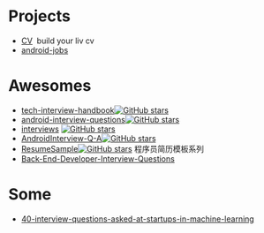 

# Projects

- [CV](https://github.com/raphink/CV)  build your liv cv
- [android-jobs](https://github.com/android-cn/android-jobs)

# Awesomes
- [tech-interview-handbook](https://github.com/yangshun/tech-interview-handbook)[![GitHub stars](https://img.shields.io/github/stars/yangshun/tech-interview-handbook.svg?style=social&label=Star)](https://github.com/yangshun/tech-interview-handbook)
- [android-interview-questions](https://github.com/MindorksOpenSource/android-interview-questions)[![GitHub stars](https://img.shields.io/github/stars/MindorksOpenSource/android-interview-questions.svg?style=social&label=Star)](https://github.com/MindorksOpenSource/android-interview-questions)
- [interviews](https://github.com/kdn251/interviews) [![GitHub stars](https://img.shields.io/github/stars/kdn251/interviews.svg?style=social&label=Star)](https://github.com/kdn251/interviews)
- [AndroidInterview-Q-A](https://github.com/JackyAndroid/AndroidInterview-Q-A)[![GitHub stars](https://img.shields.io/github/stars/JackyAndroid/AndroidInterview-Q-A.svg?style=social&label=Star)](https://github.com/JackyAndroid/AndroidInterview-Q-A)
- [ResumeSample](https://github.com/geekcompany/ResumeSample)[![GitHub stars](https://img.shields.io/github/stars/geekcompany/ResumeSample.svg?style=social&label=Star)](https://github.com/geekcompany/ResumeSample) 程序员简历模板系列
- [Back-End-Developer-Interview-Questions](https://github.com/arialdomartini/Back-End-Developer-Interview-Questions)

# Some

- [40-interview-questions-asked-at-startups-in-machine-learning](https://www.analyticsvidhya.com/blog/2016/09/40-interview-questions-asked-at-startups-in-machine-learning-data-science/)
